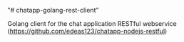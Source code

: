 "# chatapp-golang-rest-client" 

Golang client for the chat application RESTful webservice (https://github.com/edeas123/chatapp-nodejs-restful)
